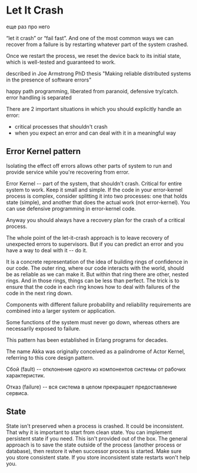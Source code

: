 # Let It Crash

еще раз про него

“let it crash” or “fail fast”. And one of the most common ways we can recover from a failure is by restarting whatever part of the system crashed.

Once we restart the process, we reset the device back to its initial state, which is well-tested and guaranteed to work.

described in Joe Armstrong PhD thesis
"Making reliable distributed systems in the presence of software errors"

happy path programming, liberated from paranoid, defensive try/catch.
error handling is separated

There are 2 important situations in which you should explicitly handle an error:
- critical processes that shouldn't crash
- when you expect an error and can deal with it in a meaningful way


## Error Kernel pattern

Isolating the effect off errors allows other parts of system to run and provide service while you're recovering from error.

Error Kernel -- part of the system, that shouldn't crash. Critical for entire system to work.
Keep it small and simple.
If the code in your error-kernel process is complex, consider splitting it into two processes:
one that holds state (simple), and another that does the actual work (not error-kernel).
You can use defensive programming in error-kernel code.

Anyway you should always have a recovery plan for the crash of a critical process.

The whole point of the let-it-crash approach is to leave recovery of unexpected errors to supervisors.
But if you can predict an error and you have a way to deal with it -- do it.

It is a concrete representation of the idea of building rings of confidence in our code.
The outer ring, where our code interacts with the world, should be as reliable as we can make it.
But within that ring there are other, nested rings.
And in those rings, things can be less than perfect.
The trick is to ensure that the code in each ring knows how to deal with failures of the code in the next ring down.

Components with different
failure probability and
reliability requirements
are combined into a larger system or application.

Some functions of the system must never go down, whereas others are necessarily exposed to failure.

This pattern has been established in Erlang programs for decades.

The name Akka was originally conceived as a palindrome of Actor Kernel, referring to this core design pattern.

Сбой (fault) -- отклонение одного из компонентов системы от рабочих характеристик.

Отказ (failure) -- вся система в целом прекращает предоставление сервиса.


## State

State isn't preserved when a process is crashed. It could be inconsistent. That why it is important to start from clean state.
You can implement persistent state if you need. This isn't provided out of the box.
The general approach is to save the state outside of the process (another process or database),
then restore it when successor process is started.
Make sure you store consistent state. If you store inconsistent state restarts won't help you.
